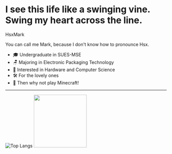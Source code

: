# I see this life like a swinging vine. Swing my heart across the line.

HsxMark

You can call me Mark, because I don't know how to pronounce Hsx.

- 🎓 Undergraduate in SUES-MSE
- 🪑 Majoring in Electronic Packaging Technology
- 🔭 Interested in Hardware and Computer Science
- 🛠️ For the lovely ones
- 🎨 Then why not play Minecraft!
---
![Top Langs](https://github-readme-stats.vercel.app/api/top-langs/?username=HsxMark&layout=compact)
<img src="https://github-readme-stats.vercel.app/api?username=HsxMark&rank_icon=github&show_icons=true" height="165px"/>
